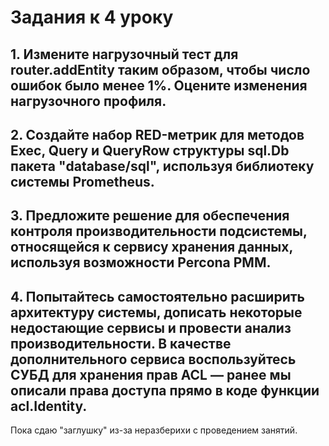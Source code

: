 # Задания к 4 уроку

## 1. Измените нагрузочный тест для router.addEntity таким образом, чтобы число ошибок было менее 1%. Оцените изменения нагрузочного профиля.

## 2. Создайте набор RED-метрик для методов Exec, Query и QueryRow структуры sql.Db пакета "database/sql", используя библиотеку системы Prometheus.

## 3. Предложите решение для обеспечения контроля производительности подсистемы, относящейся к сервису хранения данных, используя возможности Percona PMM.
 
## 4. Попытайтесь самостоятельно расширить архитектуру системы, дописать некоторые недостающие сервисы и провести анализ производительности. В качестве дополнительного сервиса воспользуйтесь СУБД для хранения прав ACL — ранее мы описали права доступа прямо в коде функции acl.Identity.  

Пока сдаю "заглушку" из-за неразберихи с проведением занятий.